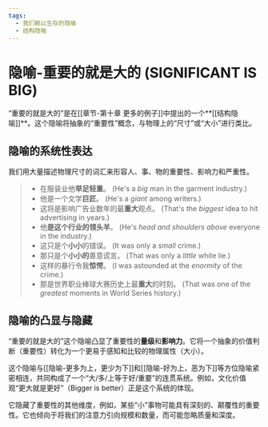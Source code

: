 ```yaml
---
tags:
  - 我们赖以生存的隐喻
  - 结构隐喻
---
```


# 隐喻-重要的就是大的 (SIGNIFICANT IS BIG)

“重要的就是大的”是在[[章节-第十章 更多的例子]]中提出的一个**[[结构隐喻]]**。这个隐喻将抽象的“重要性”概念，与物理上的“尺寸”或“大小”进行类比。

## 隐喻的系统性表达

我们用大量描述物理尺寸的词汇来形容人、事、物的重要性、影响力和严重性。

> - 在服装业他**举足轻重**。 (He's a _big_ man in the garment industry.)
> - 他是一个文学**巨匠**。 (He's a _giant_ among writers.)
> - 这将是影响广告业数年的最**重大**观点。 (That's the _biggest_ idea to hit advertising in years.)
> - 他**是这个行业的领头羊**。 (He's _head and shoulders above_ everyone in the industry.)
> - 这只是个**小小**的错误。 (It was only a _small_ crime.)
> - 那只是个**小小的**善意谎言。 (That was only a _little_ white lie.)
> - 这样的暴行令我**惊愕**。 (I was astounded at the _enormity_ of the crime.)
> - 那是世界职业棒球大赛历史上最**重大**的时刻。 (That was one of the _greatest_ moments in World Series history.)

## 隐喻的凸显与隐藏

“重要的就是大的”这个隐喻凸显了重要性的**量级**和**影响力**。它将一个抽象的价值判断（重要性）转化为一个更易于感知和比较的物理属性（大小）。

这个隐喻与[[隐喻-更多为上，更少为下]]和[[隐喻-好为上，恶为下]]等方位隐喻紧密相连，共同构成了一个“大/多/上等于好/重要”的连贯系统。例如，文化价值观“更大就是更好”（Bigger is better）正是这个系统的体现。

它隐藏了重要性的其他维度，例如，某些“小”事物可能具有深刻的、颠覆性的重要性。它也倾向于将我们的注意力引向规模和数量，而可能忽略质量和深度。